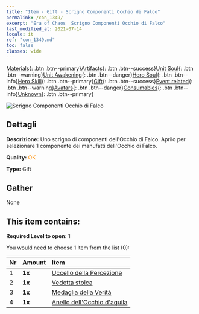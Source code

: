 ```yaml
---
title: "Item - Gift - Scrigno Componenti Occhio di Falco"
permalink: /con_1349/
excerpt: "Era of Chaos  Scrigno Componenti Occhio di Falco"
last_modified_at: 2021-07-14
locale: it
ref: "con_1349.md"
toc: false
classes: wide
---
```

 [Materials](/ItemsIT/){: .btn .btn--primary}[Artifacts](/ItemsIT/Artifacts/){: .btn .btn--success}[Unit Soul](/ItemsIT/UnitSoul/){: .btn .btn--warning}[Unit Awakening](/ItemsIT/UnitAwakening/){: .btn .btn--danger}[Hero Soul](/ItemsIT/HeroSoul/){: .btn .btn--info}[Hero Skill](/ItemsIT/HeroSkill/){: .btn .btn--primary}[Gift](/ItemsIT/Gift/){: .btn .btn--success}[Event related](/ItemsIT/Events/){: .btn .btn--warning}[Avatars](/ItemsIT/Avatars/){: .btn .btn--danger}[Consumables](/ItemsIT/Consumables/){: .btn .btn--info}[Unknown](/ItemsIT/Unknown/){: .btn .btn--primary}

 ![Scrigno Componenti Occhio di Falco](/images/t/i_906026.png)

## Dettagli
 **Descrizione:** Uno scrigno di componenti dell'Occhio di Falco. Aprilo per selezionare 1 componente dei manufatti dell'Occhio di Falco.

 **Quality:** <span style="color: #FF8C00">OK</span>

 **Type:** Gift

## Gather

  None

## This item contains:

 **Required Level to open:** 1

 You would need to choose 1 item from the list (0):

  | Nr | Amount |     Item    |
  |:---|:-------|:------------|
  | 1 |  **1x** | [Uccello della Percezione](/ItemsIT/art_132/) |  | 
  | 2 |  **1x** | [Vedetta stoica](/ItemsIT/art_133/) |  | 
  | 3 |  **1x** | [Medaglia della Verità](/ItemsIT/art_134/) |  | 
  | 4 |  **1x** | [Anello dell'Occhio d'aquila](/ItemsIT/art_135/) |  | 
